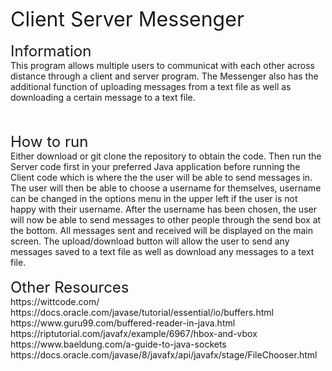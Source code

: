 <font size=6> Client Server Messenger </font>
<br />
<br />
<font size=5> Information </font>
<br /> This program allows multiple users to communicat with each
other across distance through a client and server program. 
The Messenger also has the additional function of uploading 
messages from a text file as well as downloading a certain
message to a text file.

<br />
<br />
<font size=5> How to run </font>
<br /> Either download or git clone the repository to obtain
the code. Then run the Server code first in your preferred
Java application before running the Client code which is 
where the the user will be able to send messages in. The
user will then be able to choose a username for themselves,
username can be changed in the options menu in the upper left
if the user is not happy with their username. After the
username has been chosen, the user will now be able to send
messages to other people through the send box at the bottom.
All messages sent and received will be displayed on the main
screen. The upload/download button will allow the user to
send any messages saved to a text file as well as download
any messages to a text file.
<br />
<br />
<font size=5> Other Resources </font>
<br />https://wittcode.com/
<br />https://docs.oracle.com/javase/tutorial/essential/io/buffers.html
<br />https://www.guru99.com/buffered-reader-in-java.html
<br />https://riptutorial.com/javafx/example/6967/hbox-and-vbox
<br />https://www.baeldung.com/a-guide-to-java-sockets
<br />https://docs.oracle.com/javase/8/javafx/api/javafx/stage/FileChooser.html
